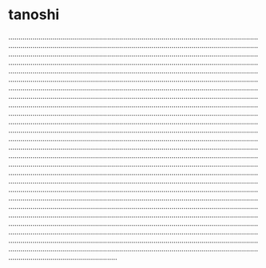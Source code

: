 # tanoshi
..............................................................................................................................................................................................................................................................................................................................................................................................................................................................................................................................................................................................................................................................................................................................................................................................................................................................................................................................................................................................................................................................................................................................................................................................................................................................................................................................................................................................................................................................................................................................................................................................................................................................................................................................................................................................................................................................................................................................................................................................................................................................................................................................................................................................................................................................................................................................................................................................................................................................................................................................................................................................................................................................................................................................................................................................................................................................................................................................................................................................................................................................................................................................................................................................................................................................................................................................................................................................................